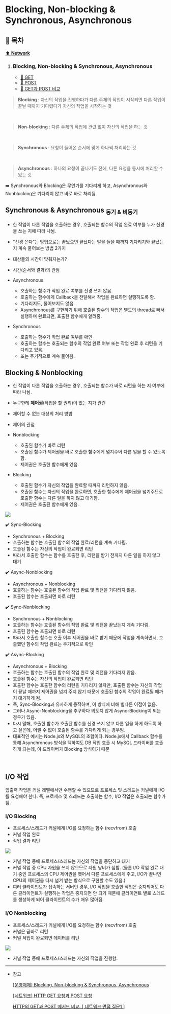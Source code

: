 # Blocking, Non-blocking & Synchronous, Asynchronous

## :bookmark_tabs: 목차

[:arrow_up: **Network**](../README.md)

1. ### Blocking, Non-blocking & Synchronous, Asynchronous
   - [:page_facing_up: GET](#get-요청)
   - [:page_facing_up: POST](#post-요청)
   - [:page_facing_up: GET과 POST 비교](#get과-post-비교)


> **Blocking** : 자신의 작업을 진행하다가 다른 주체의 작업이 시작되면 다른 작업이 끝날 때까지 기다렸다가 자신의 작업을 시작하는 것
</br>

> **Non-blocking** : 다른 주체의 작업에 관련 없이 자신의 작업을 하는 것
</br>

> **Synchronous** : 요청이 들어온 순서에 맞게 하나씩 처리하는 것
</br>

> **Asynchronous** : 하나의 요청이 끝나기도 전에, 다른 요청을 동시에 처리할 수 있는 것

➡️ Synchronous와 Blocking은 무언가를 기다리게 하고, Asynchronous와 Nonblocking은 기다리지 않고 바로 바로 처리됨.

## Synchronous & Asynchronous <sub>동기 & 비동기</sub>

- 한 작업이 다른 작업을 호출하는 경우, 호출되는 함수의 작업 완료 여부를 누가 신경을 쓰는 지에 따라 나뉨.
- "신경 쓴다"는 방법으로는 끝났으면 끝났다는 말을 들을 때까지 기다리기와 끝났는지 계속 물어보는 방법 2가지
- 대상들의 시간이 맞춰지는가?
- 시간(순서와 결과)의 관점

- Asynchronous
    - 호출하는 함수가 작업 완료 여부를 신경 쓰지 않음.
    - 호출하는 함수에게 Callback을 전달해서 작업을 완료하면 실행하도록 함.
    - 기다리지도, 물어보지도 않음.
    - Asynchronous를 구현하기 위해 호출된 함수의 작업은 별도의 thread로 빼서 실행하며 완료되면, 호출한 함수에게 알려줌.

- Synchronous
    - 호출하는 함수가 작업 완료 여부를 확인
    - 호출하는 함수는 호출되는 함수의 작업 완료 여부 또는 작업 완료 후 리턴을 기다리고 있음.
    - 또는 주기적으로 계속 물어봄.

## Blocking & Nonblocking

- 한 작업이 다른 작업을 호출하는 경우, 호출되는 함수가 바로 리턴을 하는 지 여부에 따라 나뉨.
- 누구한테 **제어권**(작업을 할 권리)이 있는 지가 관건
- 제어할 수 없는 대상의 처리 방법
- 제어의 관점

- Nonblocking
    - 호출된 함수가 바로 리턴
    - 호출된 함수가 제어권을 바로 호출한 함수에게 넘겨주어 다른 일을 할 수 있도록 함.
    - 제어권은 호출한 함수에게 있음.
- Blocking
    - 호출된 함수가 자신의 작업을 완료할 때까지 리턴하지 않음.
    - 호출된 함수는 자신의 작업을 완료하면, 호출한 함수에게 제어권을 넘겨주므로 호출한 함수는 다른 일을 하지 않고 대기함.
    - 제어권은 호출된 함수에게 있음.


<img src="../img/blocking_nonblocking_sync_async.png">


✔️ Sync-Blocking

- Synchronous + Blocking
- 호출하는 함수는 호출된 함수의 작업 완료/리턴을 계속 기다림.
- 호출된 함수는 자신의 작업이 완료되면 리턴
- 따라서 호출한 함수는 함수를 호출한 후, 리턴을 받기 전까지 다른 일을 하지 않고 대기

✔️ Async-Nonblocking

- Asynchronous + Nonblocking
- 호출하는 함수는 호출된 함수의 작업 완료 및 리턴을 기다리지 않음.
- 호출된 함수는 호출되면 바로 리턴


✔️ Sync-Nonblocking

- Synchronous + Nonblocking
- 호출하는 함수는 호출된 함수의 작업 완료 및 리턴을 끝났는지 계속 기다림.
- 호출된 함수는 호출되면 바로 리턴
- 따라서 호출한 함수는 호출 이후 제어권을 바로 받기 때문에 작업을 계속하면서, 호출했던 함수의 작업 완료는 주기적으로 확인


✔️ Async-Blocking

- Asynchronous + Blocking
- 호출하는 함수는 호출된 함수의 작업 완료 및 리턴을 기다리지 않음.
- 호출된 함수는 자신의 작업이 완료되면 리턴
- 호출한 함수는 호출한 함수의 리턴을 기다리지 않지만, 호출된 함수는 자신의 작업이 끝날 때까지 제어권을 넘겨 주지 않기 때문에 호출된 함수의 작업이 완료될 때까지 대기하게 됨.
- 즉, Sync-Blocking과 유사하게 동작하며, 이 방식에 비해 별다른 이점이 없음.
- 그러나 Async-Nonblocking을 추구하다 의도치 않게 Async-Blocking이 되는 경우가 있음. 
- 다시 말해, 호출한 함수가 호출된 함수를 신경 쓰지 않고 다른 일을 하게 하도록 하고 싶은데, 어쩔 수 없이 호출된 함수를 기다리게 되는 경우임.
- 대표적인 예시는 Node.js와 MySQL의 조합이다. Node.js에서 Callback 함수를 통해 Asynchronous 방식을 택하여도 DB 작업 호출 시 MySQL 드라이버를 호출하게 되는데, 이 드라이버가 Blocking 방식이기 때문

</br>



## I/O 작업

입출력 작업은 커널 레벨에서만 수행할 수 있으므로 프로세스 및 스레드는 커널에게 I/O를 요청해야 한다. 즉, 프로세스 및 스레드는 호출하는 함수, I/O 작업은 호출되는 함수가 됨.

### I/O Blocking

- 프로세스/스레드가 커널에게 I/O를 요청하는 함수 (recvfrom) 호출
- 커널 작업 완료
- 작업 결과 리턴

<img src="../img/blocking_io.png">

- 커널 작업 중에 프로세스/스레드는 자신의 작업을 중단하고 대기
- 커널 작업 중 CPU 자원을 쓰지 않으므로 자원 낭비가 심함. (물론 I/O 작업 완료 대기 중인 프로세스의 CPU 제어권을 뺏어서 다른 프로세스에게 주고, I/O가 끝나면 CPU의 제어권을 다시 넘겨 받는 방식으로 구현할 수도 있음.)
- 여러 클라이언트가 접속하는 서버인 경우, I/O 작업을 호출한 작업은 중지되어도 다른 클라이언트가 실행하는 작업은 중지되면 안 되기 때문에 클라이언트 별로 스레드를 생성하게 되어 클라이언트의 수가 매우 많아짐.


### I/O Nonblocking

- 프로세스/스레드가 커널에게 I/O를 요청하는 함수 (recvfrom) 호출
- 커널은 곧바로 리턴
- 커널 작업이 완료되면 데이터를 리턴

<img src="../img/nonblocking_io.png">

- 커널 작업 중에 프로세스/스레드는 자신의 작업을 진행함.



---

- 참고

    [[운영체제] Blocking, Non-blocking & Synchronous, Asynchronous](https://steady-coding.tistory.com/531)

    [[네트워크] HTTP GET 요청과 POST 요청](https://pabeba.tistory.com/150#recentEntries)

    [HTTP의 GET과 POST 메서드 비교. [ 네트워크 면접 질문1 ]](https://murphymoon.tistory.com/entry/HTTP%EC%9D%98-GET%EA%B3%BC-POST-%EB%A9%94%EC%84%9C%EB%93%9C-%EB%B9%84%EA%B5%90-%EB%84%A4%ED%8A%B8%EC%9B%8C%ED%81%AC-%EB%A9%B4%EC%A0%91-%EC%A7%88%EB%AC%B81)
